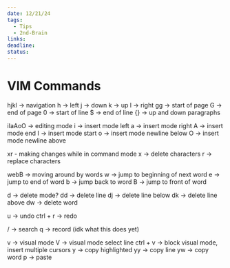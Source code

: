 ```yaml
---
date: 12/21/24
tags:
  - Tips
  - 2nd-Brain
links: 
deadline: 
status:
---
```

# VIM Commands
hjkl -> navigation
h -> left
j -> down
k -> up
l -> right
gg -> start of page
G -> end of page
0 -> start of line
$ -> end of line
{} -> up and down paragraphs

iIaAoO -> editing mode
i -> insert mode left
a -> insert mode right
A -> insert mode end
I -> insert mode start
o -> insert mode newline below
O -> insert mode newline above

xr - making changes while in command mode
x -> delete characters
r -> replace characters

webB -> moving around by words
w -> jump to beginning of next word
e -> jump to end of word
b -> jump back to word
B -> jump to front of word

d -> delete mode? 
dd -> delete line
dj -> delete line below
dk -> delete line above
dw -> delete word

u -> undo
ctrl + r -> redo

/ -> search
q -> record (idk what this does yet)

v -> visual mode
V -> visual mode select line
ctrl + v -> block visual mode, insert multiple cursors
y -> copy highlighted
yy -> copy line
yw -> copy word
p -> paste


